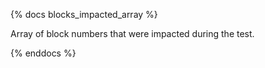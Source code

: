 {% docs blocks_impacted_array %}

Array of block numbers that were impacted during the test.

{% enddocs %}
